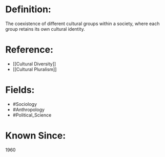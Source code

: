 

# Definition:
The coexistence of different cultural groups within a society, where each group retains its own cultural identity.

# Reference:
- [[Cultural Diversity]]
- [[Cultural Pluralism]]

# Fields: 
- #Sociology
- #Anthropology
- #Political_Science

# Known Since:
1960

